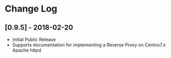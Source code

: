 # Change Log

## [0.9.5] - 2018-02-20
- Initial Public Release 
- Supports documentation for implementing a Reverse Proxy on Centos7.x Apache httpd

